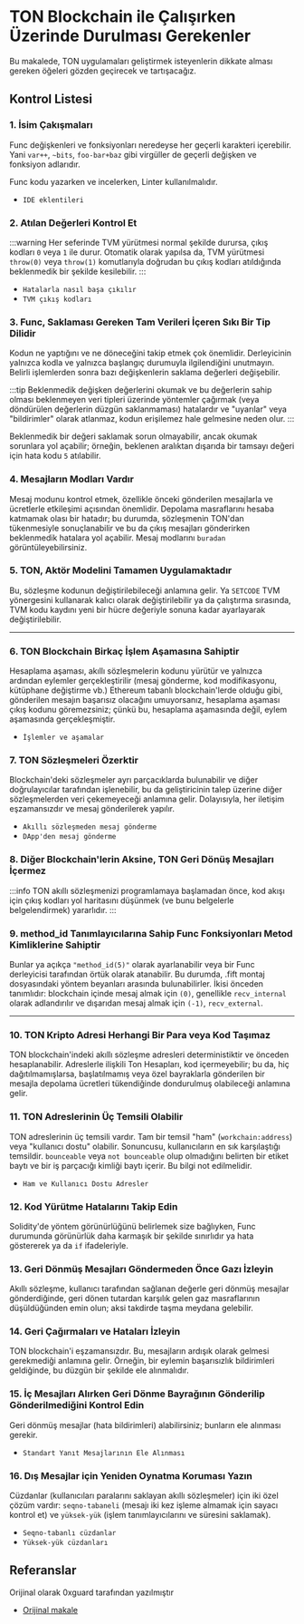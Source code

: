 # TON Blockchain ile Çalışırken Üzerinde Durulması Gerekenler

Bu makalede, TON uygulamaları geliştirmek isteyenlerin dikkate alması gereken öğeleri gözden geçirecek ve tartışacağız.

## Kontrol Listesi

### 1. İsim Çakışmaları

Func değişkenleri ve fonksiyonları neredeyse her geçerli karakteri içerebilir. Yani `var++`, `~bits`, `foo-bar+baz` gibi virgüller de geçerli değişken ve fonksiyon adlarıdır.

Func kodu yazarken ve incelerken, Linter kullanılmalıdır.

- `IDE eklentileri`

### 2. Atılan Değerleri Kontrol Et

:::warning
Her seferinde TVM yürütmesi normal şekilde durursa, çıkış kodları `0` veya `1` ile durur. Otomatik olarak yapılsa da, TVM yürütmesi `throw(0)` veya `throw(1)` komutlarıyla doğrudan bu çıkış kodları atıldığında beklenmedik bir şekilde kesilebilir.
:::

- `Hatalarla nasıl başa çıkılır`
- `TVM çıkış kodları`

### 3. Func, Saklaması Gereken Tam Verileri İçeren Sıkı Bir Tip Dilidir

Kodun ne yaptığını ve ne döneceğini takip etmek çok önemlidir. Derleyicinin yalnızca kodla ve yalnızca başlangıç durumuyla ilgilendiğini unutmayın. Belirli işlemlerden sonra bazı değişkenlerin saklama değerleri değişebilir.

:::tip
Beklenmedik değişken değerlerini okumak ve bu değerlerin sahip olması beklenmeyen veri tipleri üzerinde yöntemler çağırmak (veya döndürülen değerlerin düzgün saklanmaması) hatalardır ve "uyarılar" veya "bildirimler" olarak atlanmaz, kodun erişilemez hale gelmesine neden olur.
:::

Beklenmedik bir değeri saklamak sorun olmayabilir, ancak okumak sorunlara yol açabilir; örneğin, beklenen aralıktan dışarıda bir tamsayı değeri için hata kodu `5` atılabilir.

### 4. Mesajların Modları Vardır

Mesaj modunu kontrol etmek, özellikle önceki gönderilen mesajlarla ve ücretlerle etkileşimi açısından önemlidir. Depolama masraflarını hesaba katmamak olası bir hatadır; bu durumda, sözleşmenin TON'dan tükenmesiyle sonuçlanabilir ve bu da çıkış mesajları gönderirken beklenmedik hatalara yol açabilir. Mesaj modlarını `buradan` görüntüleyebilirsiniz.

### 5. TON, Aktör Modelini Tamamen Uygulamaktadır

Bu, sözleşme kodunun değiştirilebileceği anlamına gelir. Ya `SETCODE` TVM yönergesini kullanarak kalıcı olarak değiştirilebilir ya da çalıştırma sırasında, TVM kodu kaydını yeni bir hücre değeriyle sonuna kadar ayarlayarak değiştirilebilir.

---

### 6. TON Blockchain Birkaç İşlem Aşamasına Sahiptir

Hesaplama aşaması, akıllı sözleşmelerin kodunu yürütür ve yalnızca ardından eylemler gerçekleştirilir (mesaj gönderme, kod modifikasyonu, kütüphane değiştirme vb.) Ethereum tabanlı blockchain'lerde olduğu gibi, gönderilen mesajın başarısız olacağını umuyorsanız, hesaplama aşaması çıkış kodunu göremezsiniz; çünkü bu, hesaplama aşamasında değil, eylem aşamasında gerçekleşmiştir.

- `İşlemler ve aşamalar`

### 7. TON Sözleşmeleri Özerktir

Blockchain'deki sözleşmeler ayrı parçacıklarda bulunabilir ve diğer doğrulayıcılar tarafından işlenebilir, bu da geliştiricinin talep üzerine diğer sözleşmelerden veri çekemeyeceği anlamına gelir. Dolayısıyla, her iletişim eşzamansızdır ve mesaj gönderilerek yapılır.

- `Akıllı sözleşmeden mesaj gönderme`
- `DApp'den mesaj gönderme`

### 8. Diğer Blockchain'lerin Aksine, TON Geri Dönüş Mesajları İçermez

:::info
TON akıllı sözleşmenizi programlamaya başlamadan önce, kod akışı için çıkış kodları yol haritasını düşünmek (ve bunu belgelerle belgelendirmek) yararlıdır.
:::

### 9. method_id Tanımlayıcılarına Sahip Func Fonksiyonları Metod Kimliklerine Sahiptir

Bunlar ya açıkça `"method_id(5)"` olarak ayarlanabilir veya bir Func derleyicisi tarafından örtük olarak atanabilir. Bu durumda, .fift montaj dosyasındaki yöntem beyanları arasında bulunabilirler. İkisi önceden tanımlıdır: blockchain içinde mesaj almak için `(0)`, genellikle `recv_internal` olarak adlandırılır ve dışarıdan mesaj almak için `(-1)`, `recv_external`.

---

### 10. TON Kripto Adresi Herhangi Bir Para veya Kod Taşımaz

TON blockchain'indeki akıllı sözleşme adresleri deterministiktir ve önceden hesaplanabilir. Adreslerle ilişkili Ton Hesapları, kod içermeyebilir; bu da, hiç dağıtılmamışlarsa, başlatılmamış veya özel bayraklarla gönderilen bir mesajla depolama ücretleri tükendiğinde dondurulmuş olabileceği anlamına gelir.

### 11. TON Adreslerinin Üç Temsili Olabilir

TON adreslerinin üç temsili vardır. Tam bir temsil "ham" (`workchain:address`) veya "kullanıcı dostu" olabilir. Sonuncusu, kullanıcıların en sık karşılaştığı temsildir. `bounceable` veya `not bounceable` olup olmadığını belirten bir etiket baytı ve bir iş parçacığı kimliği baytı içerir. Bu bilgi not edilmelidir.

- `Ham ve Kullanıcı Dostu Adresler`

### 12. Kod Yürütme Hatalarını Takip Edin

Solidity'de yöntem görünürlüğünü belirlemek size bağlıyken, Func durumunda görünürlük daha karmaşık bir şekilde sınırlıdır ya hata göstererek ya da `if` ifadeleriyle.

### 13. Geri Dönmüş Mesajları Göndermeden Önce Gazı İzleyin

Akıllı sözleşme, kullanıcı tarafından sağlanan değerle geri dönmüş mesajlar gönderdiğinde, geri dönen tutardan karşılık gelen gaz masraflarının düşüldüğünden emin olun; aksi takdirde taşma meydana gelebilir.

### 14. Geri Çağırmaları ve Hataları İzleyin

TON blockchain'i eşzamansızdır. Bu, mesajların ardışık olarak gelmesi gerekmediği anlamına gelir. Örneğin, bir eylemin başarısızlık bildirimleri geldiğinde, bu düzgün bir şekilde ele alınmalıdır.

### 15. İç Mesajları Alırken Geri Dönme Bayrağının Gönderilip Gönderilmediğini Kontrol Edin

Geri dönmüş mesajlar (hata bildirimleri) alabilirsiniz; bunların ele alınması gerekir.

- `Standart Yanıt Mesajlarının Ele Alınması`

### 16. Dış Mesajlar için Yeniden Oynatma Koruması Yazın

Cüzdanlar (kullanıcıları paralarını saklayan akıllı sözleşmeler) için iki özel çözüm vardır: `seqno-tabaneli` (mesajı iki kez işleme almamak için sayacı kontrol et) ve `yüksek-yük` (işlem tanımlayıcılarını ve süresini saklamak).

- `Seqno-tabanlı cüzdanlar`
- `Yüksek-yük cüzdanları`

## Referanslar

Orijinal olarak 0xguard tarafından yazılmıştır

- [Orijinal makale](https://0xguard.com/things_to_focus_on_while_working_with_ton_blockchain)